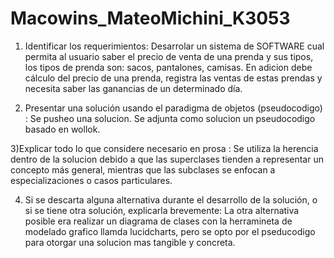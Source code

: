 # Macowins_MateoMichini_K3053
1) Identificar los requerimientos:
Desarrolar un sistema de SOFTWARE cual  permita al usuario  saber el precio de venta de una prenda y sus tipos, los tipos de prenda son: sacos, pantalones, camisas. En adicion debe  cálculo del precio de una prenda, registra las ventas de estas prendas y necesita saber las ganancias de un determinado día.

2) Presentar una solución usando el paradigma de objetos (pseudocodigo) :
Se pusheo  una solucion. Se adjunta como solucion un pseudocodigo basado en wollok.

3)Explicar todo lo que considere necesario en prosa :
Se utiliza la herencia dentro de la solucion debido a que las superclases tienden a representar un concepto más general, mientras que las subclases se enfocan a especializaciones o casos particulares.  

4) Si se descarta alguna alternativa durante el desarrollo de la solución, o si se tiene otra solución, explicarla brevemente:
La otra alternativa posible era realizar un diagrama de clases con la herramineta de modelado grafico llamda lucidcharts, pero se opto por el pseducodigo para otorgar una solucion mas tangible y concreta.



